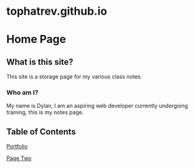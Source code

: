 # tophatrev.github.io

# Home Page

## What is this site?

This site is a storage page for my various class notes.  

### Who am I?

My name is Dylan, I am an aspiring web developer currently undergoing training, this is my notes page.

## Table of Contents

[Portfolio](https://github.com/TopHatRev)

[Page Two](https://github.com/TopHatRev/Reading-notes/blob/main/code-102/class-02.md)
